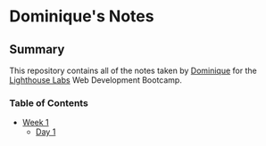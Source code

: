# Dominique's Notes
## Summary

This repository contains all of the notes taken by [Dominique](https://github.com/dominiquemkhonza)
for the [Lighthouse Labs](https://www.lighthouselabs.ca/) Web Development Bootcamp.

### Table of Contents
* [Week 1](/Week_1)
  * [Day 1](/Week_1/Day_1)